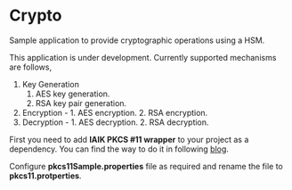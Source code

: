 # Crypto
Sample application to provide cryptographic operations using a HSM.

This application is under development. Currently supported mechanisms are follows,
  1. Key Generation 
     1. AES key generation.
     2. RSA key pair generation.
  2. Encryption -
    1. AES encryption.
    2. RSA encryption.
  3. Decryption -
    1. AES decryption.
    2. RSA decryption.

First you need to add **IAIK PKCS #11 wrapper** to your project as a dependency. You can find the way to do it in following [blog](https://medium.com/@mevan.karu/want-to-know-how-to-talk-to-a-hsm-at-code-level-69cb9ba7b392).


Configure **pkcs11Sample.properties** file as required and rename the file to **pkcs11.protperties**.
